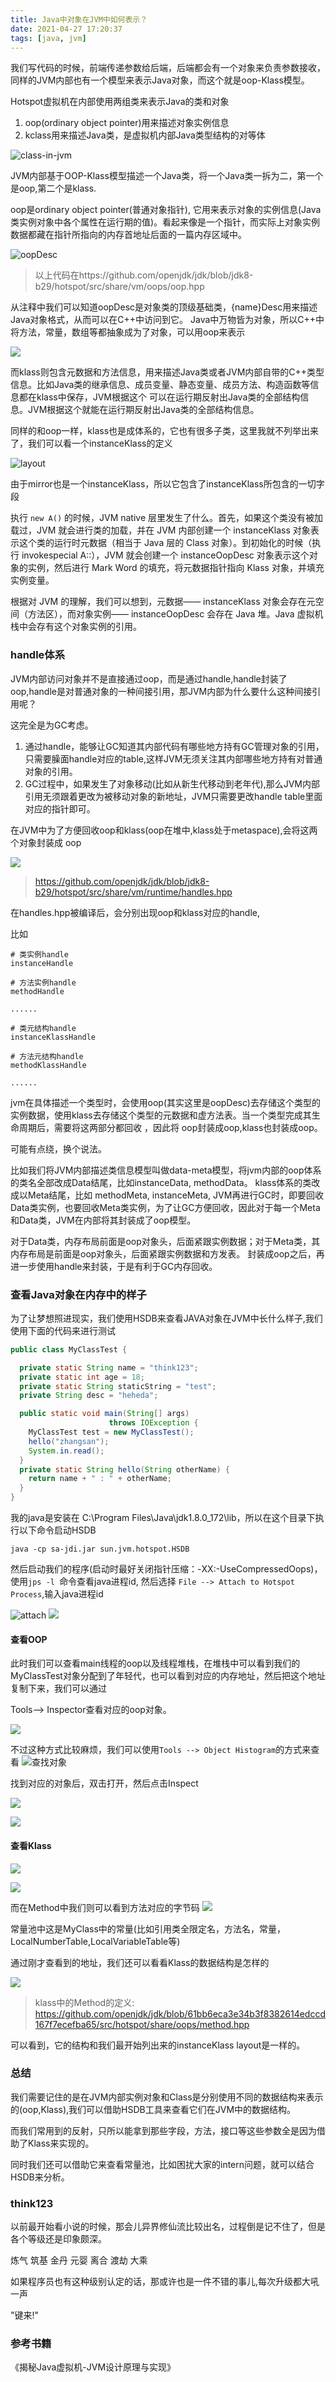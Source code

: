 ```yaml
---
title: Java中对象在JVM中如何表示？
date: 2021-04-27 17:20:37
tags: [java, jvm]
---
```




我们写代码的时候，前端传递参数给后端，后端都会有一个对象来负责参数接收，同样的JVM内部也有一个模型来表示Java对象，而这个就是oop-Klass模型。

Hotspot虚拟机在内部使用两组类来表示Java的类和对象

1. oop(ordinary object pointer)用来描述对象实例信息
2. kclass用来描述Java类，是虚拟机内部Java类型结构的对等体

![class-in-jvm](/images/java/class-in-jvm.png)

<!--more-->

JVM内部基于OOP-Klass模型描述一个Java类，将一个Java类一拆为二，第一个是oop,第二个是klass.

oop是ordinary object pointer(普通对象指针), 它用来表示对象的实例信息(Java类实例对象中各个属性在运行期的值)。看起来像是一个指针，而实际上对象实例数据都藏在指针所指向的内存首地址后面的一篇内存区域中。


![oopDesc](/images/java/oopDesc.png)

> 以上代码在https://github.com/openjdk/jdk/blob/jdk8-b29/hotspot/src/share/vm/oops/oop.hpp

从注释中我们可以知道oopDesc是对象类的顶级基础类，{name}Desc用来描述Java对象格式，从而可以在C++中访问到它。
Java中万物皆为对象，所以C++中将方法，常量，数组等都抽象成为了对象，可以用oop来表示


![](/images/java/other-oops.png)

而klass则包含元数据和方法信息，用来描述Java类或者JVM内部自带的C++类型信息。比如Java类的继承信息、成员变量、静态变量、成员方法、构造函数等信息都在klass中保存，JVM根据这个
可以在运行期反射出Java类的全部结构信息。JVM根据这个就能在运行期反射出Java类的全部结构信息。


同样的和oop一样，klass也是成体系的，它也有很多子类，这里我就不列举出来了，我们可以看一个instanceKlass的定义


![layout](/images/java/instanceKlass-layout.png)

由于mirror也是一个instanceKlass，所以它包含了instanceKlass所包含的一切字段

执行 `new A()` 的时候，JVM native 层里发生了什么。首先，如果这个类没有被加载过，JVM 就会进行类的加载，并在 JVM 内部创建一个 instanceKlass 对象表示这个类的运行时元数据（相当于 Java 层的 Class 对象）。到初始化的时候（执行 invokespecial A::<init>），JVM 就会创建一个 instanceOopDesc 对象表示这个对象的实例，然后进行 Mark Word 的填充，将元数据指针指向 Klass 对象，并填充实例变量。

根据对 JVM 的理解，我们可以想到，元数据—— instanceKlass 对象会存在元空间（方法区），而对象实例—— instanceOopDesc 会存在 Java 堆。Java 虚拟机栈中会存有这个对象实例的引用。

### handle体系

JVM内部访问对象并不是直接通过oop，而是通过handle,handle封装了oop,handle是对普通对象的一种间接引用，那JVM内部为什么要什么这种间接引用呢？

这完全是为GC考虑。

1. 通过handle，能够让GC知道其内部代码有哪些地方持有GC管理对象的引用，只需要臊面handle对应的table,这样JVM无须关注其内部哪些地方持有对普通对象的引用。
2. GC过程中，如果发生了对象移动(比如从新生代移动到老年代),那么JVM内部引用无须跟着更改为被移动对象的新地址，JVM只需要更改handle table里面对应的指针即可。

在JVM中为了方便回收oop和klass(oop在堆中,klass处于metaspace),会将这两个对象封装成 oop


![](/images/java/handle.png)

> https://github.com/openjdk/jdk/blob/jdk8-b29/hotspot/src/share/vm/runtime/handles.hpp

在handles.hpp被编译后，会分别出现oop和klass对应的handle,

比如 

```
# 类实例handle
instanceHandle

# 方法实例handle
methodHandle

......

# 类元结构handle
instanceKlassHandle

# 方法元结构handle
methodKlassHandle

......

```

jvm在具体描述一个类型时，会使用oop(其实这里是oopDesc)去存储这个类型的实例数据，使用klass去存储这个类型的元数据和虚方法表。当一个类型完成其生命周期后，需要将这两部分都回收
，因此将 oop封装成oop,klass也封装成oop。

可能有点绕，换个说法。

比如我们将JVM内部描述类信息模型叫做data-meta模型，将jvm内部的oop体系的类名全部改成Data结尾，比如instanceData, methodData。 klass体系的类改成以Meta结尾，比如 methodMeta, instanceMeta, JVM再进行GC时，即要回收Data类实例，也要回收Meta类实例，为了让GC方便回收，因此对于每一个Meta和Data类，JVM在内部将其封装成了oop模型。

对于Data类，内存布局前面是oop对象头，后面紧跟实例数据；对于Meta类，其内存布局是前面是oop对象头，后面紧跟实例数据和方发表。 封装成oop之后，再进一步使用handle来封装，于是有利于GC内存回收。




### 查看Java对象在内存中的样子

为了让梦想照进现实，我们使用HSDB来查看JAVA对象在JVM中长什么样子,我们使用下面的代码来进行测试

```java
public class MyClassTest {

  private static String name = "think123";
  private static int age = 18;
  private static String staticString = "test";
  private String desc = "heheda";

  public static void main(String[] args) 
                      throws IOException {
    MyClassTest test = new MyClassTest();
    hello("zhangsan");
    System.in.read();
  }
  private static String hello(String otherName) {
    return name + " : " + otherName;
  }
}
```

我的java是安装在 C:\Program Files\Java\jdk1.8.0_172\lib，所以在这个目录下执行以下命令启动HSDB

```
java -cp sa-jdi.jar sun.jvm.hotspot.HSDB

```

然后启动我们的程序(启动时最好关闭指针压缩：-XX:-UseCompressedOops)， 使用`jps -l `命令查看java进程id, 然后选择 `File --> Attach to Hotspot Process`,输入java进程id

![attach](/images/java/hsdb-attach.gif)
![](/images/java/hsdb-threads.png)

#### 查看OOP

此时我们可以查看main线程的oop以及线程堆栈，在堆栈中可以看到我们的MyClassTest对象分配到了年轻代，也可以看到对应的内存地址，然后把这个地址复制下来，我们可以通过

Tools--> Inspector查看对应的oop对象。

![](/images/java/show-thread-info.gif)


不过这种方式比较麻烦，我们可以使用`Tools --> Object Histogram`的方式来查看
![查找对象](/images/java/hsdb-object.png)

找到对应的对象后，双击打开，然后点击Inspect

![](/images/java/hsdb-object-type.png)


![](/images/java/hsdb-oop.png)

#### 查看Klass

![](/images/java/hsdb-class-browser.png)

![](/images/java/hsdb-klass.png)

而在Method中我们则可以看到方法对应的字节码
![](/images/java/hsdb-method-bytecode.png)

常量池中这是MyClass中的常量(比如引用类全限定名，方法名，常量，LocalNumberTable,LocalVariableTable等)


通过刚才查看到的地址，我们还可以看看Klass的数据结构是怎样的

![](/images/java/hsdb-klass-structure.png)
> klass中的Method的定义: https://github.com/openjdk/jdk/blob/61bb6eca3e34b3f8382614edccd167f7ecefba65/src/hotspot/share/oops/method.hpp

可以看到，它的结构和我们最开始列出来的instanceKlass layout是一样的。


### 总结

我们需要记住的是在JVM内部实例对象和Class是分别使用不同的数据结构来表示的(oop,Klass),我们可以借助HSDB工具来查看它们在JVM中的数据结构。

而我们常用到的反射，只所以能拿到那些字段，方法，接口等这些参数全是因为借助了Klass来实现的。

同时我们还可以借助它来查看常量池，比如困扰大家的intern问题，就可以结合HSDB来分析。


### think123

以前最开始看小说的时候，那会儿异界修仙流比较出名，过程倒是记不住了，但是各个等级还是印象颇深。

炼气  筑基  金丹  元婴  离合  渡劫  大乘

如果程序员也有这种级别认定的话，那或许也是一件不错的事儿,每次升级都大吼一声

"键来!"


### 参考书籍

《揭秘Java虚拟机-JVM设计原理与实现》